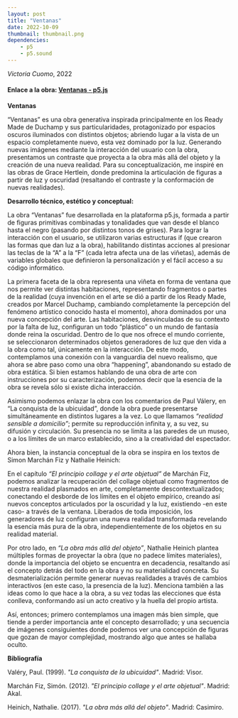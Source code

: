 ```yaml
---
layout: post
title: "Ventanas"
date: 2022-10-09
thumbnail: thumbnail.png
dependencies:
    - p5
    - p5.sound
---
```


<div id="div-sketch">
  <script type="text/javascript" src="sketch.js"></script>
</div>

_Victoria Cuomo_, 2022

#### Enlace a la obra: [Ventanas -  p5.js](https://editor.p5js.org/vikets/sketches/Ka11NxRp3)

**Ventanas**

“Ventanas” es una obra generativa inspirada principalmente en los Ready Made de Duchamp y sus particularidades, protagonizado por espacios oscuros iluminados con distintos objetos; abriendo lugar a la vista de un espacio completamente nuevo, esta vez dominado por la luz. Generando nuevas imágenes mediante la interacción del usuario con la obra, presentamos un contraste que proyecta a la obra más allá del objeto y la creación de una nueva realidad. Para su conceptualización, me inspiré en las obras de Grace Hertlein, donde predomina la articulación de figuras a partir de luz y oscuridad (resaltando el contraste y la conformación de nuevas realidades).

**Desarrollo técnico, estético y conceptual:**

La obra “Ventanas” fue desarrollada en la plataforma p5.js, formada a partir de figuras primitivas combinadas y tonalidades que van desde el blanco hasta el negro (pasando por distintos tonos de grises). Para lograr la interacción con el usuario, se utilizaron varias estructuras if (que crearon las formas que dan luz a la obra), habilitando distintas acciones al presionar las teclas de la “A” a la “F” (cada letra afecta una de las viñetas), además de variables globales que definieron la personalización y el fácil acceso a su código informático.

La primera faceta de la obra representa una viñeta en forma de ventana que nos permite ver distintas habitaciones, representando fragmentos o partes de la realidad (cuya invención en el arte se dió a partir de los Ready Made, creados por Marcel Duchamp, cambiando completamente la percepción del fenómeno artístico conocido hasta el momento), ahora dominados por una nueva concepción del arte. Las habitaciones, desvinculadas de su contexto por la falta de luz, configuran un todo “plástico” o un mundo de fantasía donde reina la oscuridad. Dentro de lo que nos ofrece el mundo corriente, se seleccionaron determinados objetos generadores de luz que den vida a la obra como tal, únicamente en la interacción. De este modo, contemplamos una conexión con la vanguardia del nuevo realismo, que ahora se abre paso como una obra “happening”, abandonando su estado de obra estática. Si bien estamos hablando de una obra de arte con instrucciones por su caracterización, podemos decir que la esencia de la obra se revela sólo si existe dicha interacción.

Asimismo podemos enlazar la obra con los comentarios de Paul Válery, en “La conquista de la ubicuidad”, donde la obra puede presentarse simultáneamente en distintos lugares a la vez. Lo que llamamos _“realidad sensible a domicilio”_; permite su reproducción infinita y, a su vez, su difusión y circulación. Su presencia no se limita a las paredes de un museo, o a los límites de un marco establecido, sino a la creatividad del espectador.

Ahora bien, la instancia conceptual de la obra se inspira en los textos de Simon Marchán Fiz y Nathalie Heinich:

En el capítulo _“El principio collage y el arte objetual”_ de Marchán Fiz, podemos analizar la recuperación del collage objetual como fragmentos de nuestra realidad plasmados en arte, completamente descontextualizados; conectando el desborde de los límites en el objeto empírico, creando así nuevos conceptos articulados por la oscuridad y la luz, existiendo -en este caso- a través de la ventana. Liberados de toda imposición, los generadores de luz configuran una nueva realidad transformada revelando la esencia más pura de la obra, independientemente de los objetos en su realidad material.

Por otro lado, en _“La obra más allá del objeto”_, Nathalie Heinich plantea múltiples formas de proyectar la obra (que no padece límites materiales), donde la importancia del objeto se encuentra en decadencia, resaltando así el concepto detrás del todo en la obra y no su materialidad concreta. Su desmaterialización permite generar nuevas realidades a través de cambios interactivos (en este caso, la presencia de la luz). Menciona también a las ideas como lo que hace a la obra, a su vez todas las elecciones que ésta conlleva, conformando así un acto creativo y la huella del propio artista. 

Así, entonces; primero contemplamos una imagen más bien simple, que tiende a perder importancia ante el concepto desarrollado; y una secuencia de imágenes consiguientes  donde podemos ver una concepción de figuras que gozan de mayor complejidad, mostrando algo que antes se hallaba oculto.

**Bibliografía**

Valéry, Paul. (1999). _"La conquista de la ubicuidad"_. Madrid: Visor.

Marchán Fiz, Simón. (2012). _"El principio collage y el arte objetual"_. Madrid: Akal.

Heinich, Nathalie. (2017). _"La obra más allá del objeto"_. Madrid: Casimiro.
